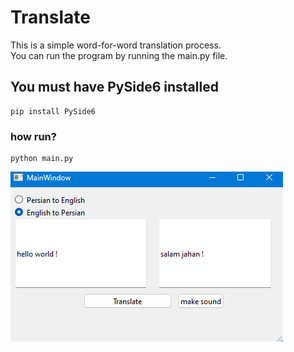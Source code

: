 # Translate
This is a simple word-for-word translation process.\
You can run the program by running the main.py file.

## You must have PySide6 installed
```
pip install PySide6
```
### how run?
```
python main.py
```

![](https://github.com/Moein-Moatali-2006/Pylearn7/blob/main/GUI/Assignment%2019/Translate/picture/result.png)